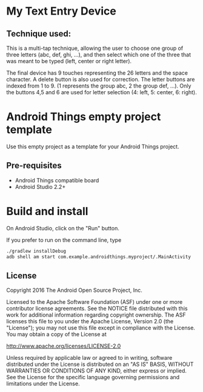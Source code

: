 My Text Entry Device
=====================

Technique used:
----------------

This is a multi-tap technique, allowing the user to choose one group of three letters (abc, def, ghi, …), and then select which one of the three that was meant to be typed (left, center or right letter).

The final device has 9 touches representing the 26 letters and the space character. A delete button is also used for correction. 
The letter buttons are indexed from 1 to 9. (1 represents the group abc, 2 the group def, ...).
Only the buttons 4,5 and 6 are used for letter selection (4: left, 5: center, 6: right).




Android Things empty project template 
=====================================

Use this empty project as a template for your Android Things project.


Pre-requisites
--------------

- Android Things compatible board
- Android Studio 2.2+


Build and install
=================

On Android Studio, click on the "Run" button.

If you prefer to run on the command line, type

```bash
./gradlew installDebug
adb shell am start com.example.androidthings.myproject/.MainActivity
```

License
-------

Copyright 2016 The Android Open Source Project, Inc.

Licensed to the Apache Software Foundation (ASF) under one or more contributor
license agreements.  See the NOTICE file distributed with this work for
additional information regarding copyright ownership.  The ASF licenses this
file to you under the Apache License, Version 2.0 (the "License"); you may not
use this file except in compliance with the License.  You may obtain a copy of
the License at

  http://www.apache.org/licenses/LICENSE-2.0

Unless required by applicable law or agreed to in writing, software
distributed under the License is distributed on an "AS IS" BASIS, WITHOUT
WARRANTIES OR CONDITIONS OF ANY KIND, either express or implied.  See the
License for the specific language governing permissions and limitations under
the License.
